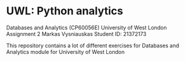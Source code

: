# UWL: Python analytics

Databases and Analytics (CP60056E)
University of West London
Assignment 2
Markas Vysniauskas
Student ID: 21372173

This repository contains a lot of different exercises for Databases and Analytics module for University of West London
